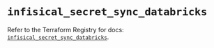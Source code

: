 # `infisical_secret_sync_databricks`

Refer to the Terraform Registry for docs: [`infisical_secret_sync_databricks`](https://registry.terraform.io/providers/infisical/infisical/0.15.41/docs/resources/secret_sync_databricks).
